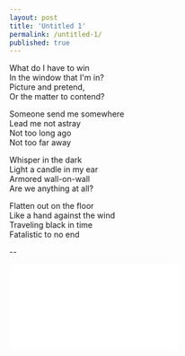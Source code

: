 ```yaml
---
layout: post
title: 'Untitled 1'
permalink: /untitled-1/
published: true
---
```


What do I have to win  
In the window that I'm in?  
Picture and pretend,  
Or the matter to contend?

Someone send me somewhere  
Lead me not astray  
Not too long ago  
Not too far away

Whisper in the dark  
Light a candle in my ear  
Armored wall-on-wall  
Are we anything at all?

Flatten out on the floor  
Like a hand against the wind  
Traveling black in time  
Fatalistic to no end

--

<iframe src="../assets/videos/2022-01-05-untitled-1.mp4" frameborder="0" allowfullscreen sandbox></iframe>
